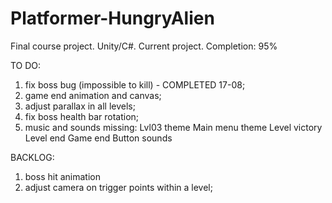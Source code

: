 # Platformer-HungryAlien
Final course project. Unity/C#. Current project. Completion: 95%

TO DO: 
1. fix boss bug (impossible to kill) - COMPLETED 17-08; 
2. game end animation and canvas; 
3. adjust parallax in all levels;
4. fix boss health bar rotation;
5. music and sounds missing:
	Lvl03 theme
	Main menu theme
	Level victory
	Level end
	Game end
	Button sounds

BACKLOG: 
1. boss hit animation 
2. adjust camera on trigger points within a level;
